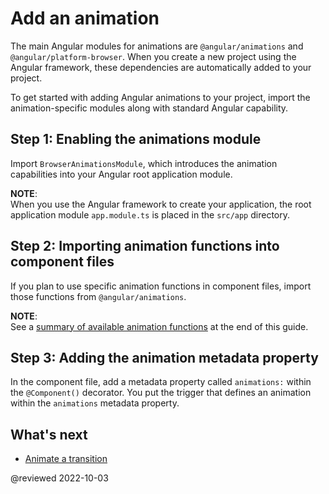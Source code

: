 # Add an animation

The main Angular modules for animations are `@angular/animations` and `@angular/platform-browser`.
When you create a new project using the Angular framework, these dependencies are automatically added to your project.

To get started with adding Angular animations to your project, import the animation-specific modules along with standard Angular capability.

## Step 1: Enabling the animations module

Import `BrowserAnimationsModule`, which introduces the animation capabilities into your Angular root application module.

<code-example header="src/app/app.module.ts" path="animations/src/app/app.module.1.ts"></code-example>

<div class="alert is-helpful">

**NOTE**: <br />
When you use the Angular framework to create your application, the root application module `app.module.ts` is placed in the `src/app` directory.

</div>

## Step 2: Importing animation functions into component files

If you plan to use specific animation functions in component files, import those functions from `@angular/animations`.

<code-example header="src/app/app.component.ts" path="animations/src/app/app.component.ts" region="imports"></code-example>

<div class="alert is-helpful">

**NOTE**: <br />
See a [summary of available animation functions](guide/animations#animation-api-summary) at the end of this guide.

</div>

## Step 3: Adding the animation metadata property

In the component file, add a metadata property called `animations:` within the `@Component()` decorator.
You put the trigger that defines an animation within the `animations` metadata property.

<code-example header="src/app/app.component.ts" path="animations/src/app/app.component.ts" region="decorator"></code-example>

## What's next

* [Animate a transition](guide/animate-a-transition.md)

@reviewed 2022-10-03
